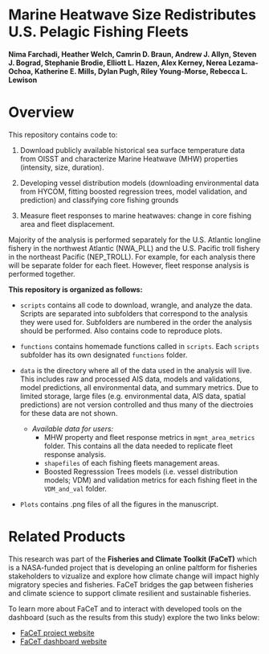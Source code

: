 # Marine Heatwave Size Redistributes U.S. Pelagic Fishing Fleets

**Nima Farchadi, Heather Welch, Camrin D. Braun, Andrew J. Allyn, Steven J. Bograd, Stephanie Brodie, Elliott L. Hazen, Alex Kerney, Nerea Lezama-Ochoa, Katherine E. Mills, Dylan Pugh, Riley Young-Morse, Rebecca L. Lewison**

# Overview

This repository contains code to:

1. Download publicly available historical sea surface temperature data from OISST and characterize Marine Heatwave (MHW) properties (intensity, size, duration).

2. Developing vessel distribution models (downloading environmental data from HYCOM, fitting boosted regression trees, model validation, and prediction) and classifying core fishing grounds

3. Measure fleet responses to marine heatwaves: change in core fishing area and fleet displacement.

Majority of the analysis is performed separately for the U.S. Atlantic longline fishery in the northwest Atlantic (NWA_PLL) and the U.S. Pacific troll fishery in the northeast Pacific (NEP_TROLL). For example, for each analysis there will be separate folder for each fleet. However, fleet response analysis is performed together. 


**This repository is organized as follows:**

- `scripts` contains all code to download, wrangle, and analyze the data. Scripts are separated into subfolders that correspond to the analysis they were used for. Subfolders are numbered in the order the analysis should be performed. Also contains code to reproduce plots. 

- `functions` contains homemade functions called in `scripts`. Each `scripts` subfolder has its own designated `functions` folder.

- `data` is the directory where all of the data used in the analysis will live. This includes raw and processed AIS data, models and validations, model predictions, all environmental data, and summary metrics. Due to limited storage, large files (e.g. environmental data, AIS data, spatial predictions) are not version controlled and thus many of the diectroies for these data are not shown.
    - *Available data for users:*
        - MHW property and fleet response metrics in `mgmt_area_metrics` folder. This contains all the data needed to replicate fleet response analysis. 
        - `shapefiles` of each fishing fleets management areas.
        - Boosted Regresssion Trees models (i.e. vessel distribution models; VDM) and validation metrics for each fishing fleet in the `VDM_and_val` folder.

- `Plots` contains .png files of all the figures in the manuscript. 


# Related Products

This research was part of the **Fisheries and Climate Toolkit (FaCeT)** which is a NASA-funded project that is developing an online paltform for fisheries stakeholders to vizualize and explore how climate change will impact highly migratory species and fisheries. FaCeT bridges the gap between fisheries and climate science to support climate resilient and sustainable fisheries. 

To learn more about FaCeT and to interact with developed tools on the dashboard (such as the results from this study) explore the two links below: 
- [FaCeT project website](https://fisheriesclimatetoolkit.sdsu.edu/)
- [FaCeT dashboard website](https://facet.research.gmri.io/)